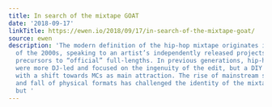 ```yaml
---
title: In search of the mixtape GOAT
date: '2018-09-17'
linkTitle: https://ewen.io/2018/09/17/in-search-of-the-mixtape-goat/
source: ewen
description: 'The modern definition of the hip-hop mixtape originates in hip-hop circles
  of the 2000s, speaking to an artist’s independently released projects that act as
  precursors to “official” full-lengths. In previous generations, hip-hop mixtapes
  were more DJ-led and focused on the ingenuity of the edit, but a DIY ethos has prevailed
  with a shift towards MCs as main attraction. The rise of mainstream streaming services
  and fall of physical formats has challenged the identity of the mixtape somewhat,
  but '
---
```

